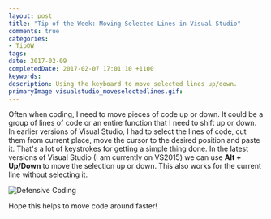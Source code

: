 ```yaml
---
layout: post
title: "Tip of the Week: Moving Selected Lines in Visual Studio"
comments: true
categories: 
- TipOW
tags: 
date: 2017-02-09
completedDate: 2017-02-07 17:01:10 +1100
keywords: 
description: Using the keyboard to move selected lines up/down.
primaryImage visualstudio_moveselectedlines.gif: 
---
```


Often when coding, I need to move pieces of code up or down. It could be a group of lines of code or an entire function that I need to shift up or down. In earlier versions of Visual Studio, I had to select the lines of code, cut them from current place, move the cursor to the desired position and paste it. That's a lot of keystrokes for getting a simple thing done. In the latest versions of Visual Studio (I am currently on VS2015) we can use  **Alt + Up/Down** to move the selection up or down. This also works for the current line without selecting it.

<img alt="Defensive Coding" src="{{ site.images_root}}/visualstudio_moveselectedlines.gif" />

Hope this helps to move code around faster!